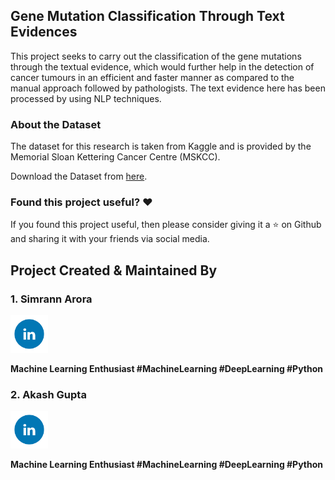 ## Gene Mutation Classification Through Text Evidences

This project seeks to carry out the classification of the gene mutations through the textual evidence, which would further help in the detection of cancer tumours in an efficient and faster manner as compared to the manual approach followed by pathologists. The text evidence here has been processed by using NLP techniques.

### About the Dataset
The dataset for this research is taken from Kaggle and is provided by the Memorial Sloan Kettering Cancer Centre (MSKCC).

Download the Dataset from [here](https://www.kaggle.com/c/msk-redefining-cancer-treatment/data).

### Found this project useful? :heart:

If you found this project useful, then please consider giving it a :star: on Github and sharing it with your friends via social media.

## Project Created & Maintained By


### 1. Simrann Arora

<a href="https://www.linkedin.com/in/simrannarora/"><img src="https://github.com/aritraroy/social-icons/blob/master/linkedin-icon.png?raw=true" width="60"></a>

**Machine Learning Enthusiast #MachineLearning #DeepLearning #Python**

### 2. Akash Gupta 

<a href="https://www.linkedin.com/in/akashgupta2000/"><img src="https://github.com/aritraroy/social-icons/blob/master/linkedin-icon.png?raw=true" width="60"></a>

**Machine Learning Enthusiast #MachineLearning #DeepLearning  #Python**
